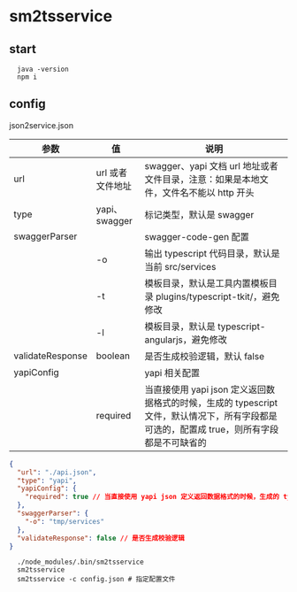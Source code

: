 # sm2tsservice

## start

```shell
  java -version
  npm i
```

## config

json2service.json

| 参数             | 值               | 说明                                                                                                                                       |
| ---------------- | ---------------- | ------------------------------------------------------------------------------------------------------------------------------------------ |
| url              | url 或者文件地址 | swagger、yapi 文档 url 地址或者文件目录，注意：如果是本地文件，文件名不能以 http 开头                                                      |
| type             | yapi、swagger    | 标记类型，默认是 swagger                                                                                                                   |
| swaggerParser    |                  | swagger-code-gen 配置                                                                                                                      |
|                  | -o               | 输出 typescript 代码目录，默认是当前 src/services                                                                                          |
|                  | -t               | 模板目录，默认是工具内置模板目录 plugins/typescript-tkit/，避免修改                                                                        |
|                  | -l               | 模板目录，默认是 typescript-angularjs，避免修改                                                                                            |
| validateResponse | boolean          | 是否生成校验逻辑，默认 false                                                                                                               |
| yapiConfig       |                  | yapi 相关配置                                                                                                                              |
|                  | required         | 当直接使用 yapi json 定义返回数据格式的时候，生成的 typescript 文件，默认情况下，所有字段都是可选的，配置成 true，则所有字段都是不可缺省的 |

```json
{
  "url": "./api.json",
  "type": "yapi",
  "yapiConfig": {
    "required": true // 当直接使用 yapi json 定义返回数据格式的时候，生成的 typescript 文件，默认情况下，所有字段都是可选的，配置成 true，则所有字段都是不可缺省的
  },
  "swaggerParser": {
    "-o": "tmp/services"
  },
  "validateResponse": false // 是否生成校验逻辑
}
```

```shell
  ./node_modules/.bin/sm2tsservice
  sm2tsservice
  sm2tsservice -c config.json # 指定配置文件
```
